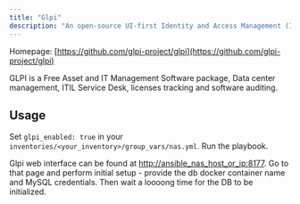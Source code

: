 ```yaml
---
title: "Glpi"
description: "An open-source UI-first Identity and Access Management (IAM) / Single-Sign-On (SSO) platform"
---
```


Homepage: [https://github.com/glpi-project/glpi](https://github.com/glpi-project/glpi)

GLPI is a Free Asset and IT Management Software package, Data center management, ITIL Service Desk, licenses tracking and software auditing.

## Usage

Set `glpi_enabled: true` in your `inventories/<your_inventory>/group_vars/nas.yml`. Run the playbook.

Glpi web interface can be found at [http://ansible_nas_host_or_ip:8177](http://ansible_nas_host_or_ip:8177). Go to that page and perform initial setup - provide the db docker container name and MySQL credentials. Then wait a loooong time for the DB to be initialized.
